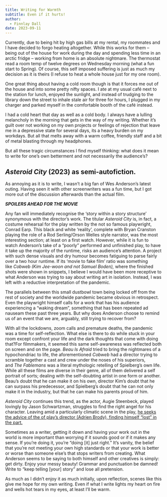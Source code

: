 ```yaml
---
title: Writing for Warmth
subtitle: Even if it hurts!
author:
  - Finnlay Dall
date: 2023-09-11
---
```

Currently, due to being hit by high gas bills at my rental, my roommates and I have decided to forgo heating altogether. While this works for them – being out of the house for work during the day and spending less time in an arctic fridge – working from home is an absolute nightmare. The thermostat read a room temp of twelve degrees on Wednesday morning (what a fun start to Spring). Of course, this self imposed suffering is just as much my decision as it is theirs (I refuse to heat a whole house just for my one room).

One great thing about having a cold room though is that it forces me out of the house and into some pretty nifty spaces. I ate at my usual café next to the station for lunch, enjoyed the sunlight, and instead of trudging to the library down the street to inhale stale air for three for hours, I plugged in my charger and parked myself in the comfortable booth of the café instead.

I had a cold heart that day as well as a cold body. I always have a lulling melancholy in the morning that gets in the way of my writing. Whether it’s guilt over not working on my own projects or feelings of rejection that leave me in a depressive state for several days, its a heavy burden on my workdays. But all that melts away with a warm coffee, friendly staff and a bit of metal blasting through my headphones.

But all these tragic circumstances I find myself thinking: what does it mean to write for one’s own betterment and not necessarily the audience’s?

## _Asteroid City_ (2023) as semi-autofiction.

As annoying as it is to write, I wasn’t a big fan of Wes Anderson’s latest outing. Having seen it with other screenwriters was a fun time, but I got more out of the discussion afterwards than the actual film.

***SPOILERS AHEAD FOR THE MOVIE***

Any fan will immediately recognise the ‘story within a story structure’ synonymous with the director’s work. The titular _Asteroid City_ is, in fact, a costume rehearsal for the play written by the not so famous playwright, Conrad Earp. This black and white ‘reality’, complete with Bryan Cranston playing the role of a Rod Serling/Orson Welles style narrator, was the most interesting section; at least on a first watch. However, while it is fun to watch Anderson’s take of a “poorly” performed and unfinished play, to have it take up the majority of the runtime, risks an audience’s attention. A project with such dense visuals and dry humour becomes fatiguing to parse fairly over a two hour runtime. If its ‘movie to fake film’ ratio was something like _Cobweb (_Kim Jee-woon and not Samuel Boden)_,_ where the finished shots were shown in snippets, I believe I would have been more receptive to what Anderson was trying to say about writing art in isolation. Instead, I was left with a reductive interpretation of the pandemic.

The parallels between this small dustbowl town being locked off from the rest of society and the worldwide pandemic became obvious in retrospect. Even the playwright himself calls for a work that has his audience experiencing a “waking dream”, something that has been repeated ad nauseam these past three years. But why does Anderson choose to remind us of an event that we are, arguably, still trying to recover from?

With all the lockdowns, zoom calls and premature deaths, the pandemic was a time for self-reflection. What else is there to do while stuck in your room except confront your life and the dark thoughts that come with doing that?For filmmakers, it seemed this same self-awareness was reflected both on screen and on the page. _Beau Is Afraid_ tried to bring the nightmares of a hypochondriac to life, the aforementioned _Cobweb_ had a director trying to scramble together a cast and crew under the noses of his superiors, and _The Fablemans_ was a literal mythologic retelling of Spielberg’s own life. While all these films are diverse in their genre, all of them delivered a self portrait of sorts; dealing with the self-doubting artist in one form or another. Beau’s doubt that he can make it on his own, director Kim’s doubt that he can surpass his predecessor, and Spielberg’s doubt that he can not only make it in the industry, but that he can make his parents proud of him.

_Asteroid City_ continues this trend, as the actor, Augie Steenbeck, played lovingly by Jason Schwartzman, struggles to find the right angel for his character. Leaving amid a particularly climatic scene in the play, [he seeks the advice of the of play’s director (Adrien Brody), finding himself “lost” in the part.](https://instagram.com/p/CumVLUstblb)

Sometimes as a writer, getting it down and having your work out in the world is more important than worrying if it sounds good or if it makes any sense. If you’re doing it, you’re “doing \[it] just right.” It’s vanity, the belief that you’re not meeting your own high standards or that your work is better or worse than someone else’s that stops writers from creating. What Anderson seems to be saying to both himself and other creatives is simply: get dirty. Enjoy your messy beauty! Grammar and punctuation be damned! Write to “keep telling \[your] story” and lose all pretension.

As much as I didn’t enjoy it as much initially, upon reflection, scenes like this give me hope for my own writing. Even if what I write lights my heart on fire and wells hot tears in my eyes, at least I’ll be warm.